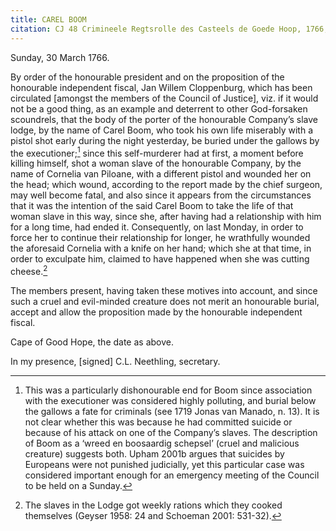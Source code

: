 ```yaml
---
title: CAREL BOOM
citation: CJ 48 Crimineele Regtsrolle des Casteels de Goede Hoop, 1766, ff. 54-6.
---
```


Sunday, 30 March 1766.

By order of the honourable president and on the proposition of the honourable independent fiscal, Jan Willem Cloppenburg, which has been circulated \[amongst the members of the Council of Justice\], viz. if it would not be a good thing, as an example and deterrent to other God-forsaken scoundrels, that the body of the porter of the honourable Company’s slave lodge, by the name of Carel Boom, who took his own life miserably with a pistol shot early during the night yesterday, be buried under the gallows by the executioner;[^1] since this self-murderer had at first, a moment before killing himself, shot a woman slave of the honourable Company, by the name of Cornelia van Piloane, with a different pistol and wounded her on the head; which wound, according to the report made by the chief surgeon, may well become fatal, and also since it appears from the circumstances that it was the intention of the said Carel Boom to take the life of that woman slave in this way, since she, after having had a relationship with him for a long time, had ended it. Consequently, on last Monday, in order to force her to continue their relationship for longer, he wrathfully wounded the aforesaid Cornelia with a knife on her hand; which she at that time, in order to exculpate him, claimed to have happened when she was cutting cheese.[^2]

The members present, having taken these motives into account, and since such a cruel and evil-minded creature does not merit an honourable burial, accept and allow the proposition made by the honourable independent fiscal.

Cape of Good Hope, the date as above.

In my presence, \[signed\] C.L. Neethling, secretary.

[^1]: This was a particularly dishonourable end for Boom since association with the executioner was considered highly polluting, and burial below the gallows a fate for criminals (see 1719 Jonas van Manado, n. 13). It is not clear whether this was because he had committed suicide or because of his attack on one of the Company’s slaves. The description of Boom as a ‘wreed en boosaardig schepsel’ (cruel and malicious creature) suggests both. Upham 2001b argues that suicides by Europeans were not punished judicially, yet this particular case was considered important enough for an emergency meeting of the Council to be held on a Sunday.

[^2]: The slaves in the Lodge got weekly rations which they cooked themselves (Geyser 1958: 24 and Schoeman 2001: 531-32).